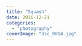 ```yaml
---
title: "Squash"
date: 2016-12-21
categories: 
  - "photography"
coverImage: "dsc_0014.jpg"
---
```



